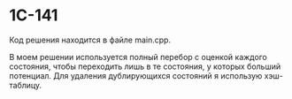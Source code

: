# 1C-141

Код решения находится в файле main.cpp.

В моем решении используется полный перебор с оценкой каждого состояния, чтобы переходить лишь в те состояния, у которых больший потенциал. Для удаления дублирующихся состояний я использую хэш-таблицу.
